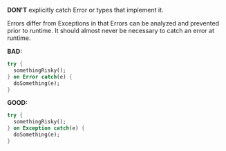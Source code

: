 
**DON'T** explicitly catch Error or types that implement it.

Errors differ from Exceptions in that Errors can be analyzed and prevented prior
to runtime.  It should almost never be necessary to catch an error at runtime.

**BAD:**
```dart
try {
  somethingRisky();
} on Error catch(e) {
  doSomething(e);
}
```

**GOOD:**
```dart
try {
  somethingRisky();
} on Exception catch(e) {
  doSomething(e);
}
```

